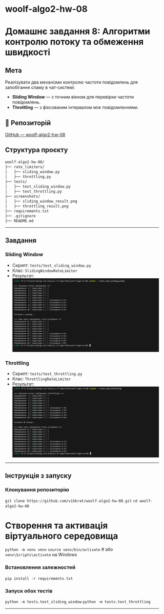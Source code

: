 # woolf-algo2-hw-08

# Домашнє завдання 8: Алгоритми контролю потоку та обмеження швидкості

## Мета
Реалізувати два механізми контролю частоти повідомлень для запобігання спаму в чат-системі:
- **Sliding Window** — з точним вікном для перевірки частоти повідомлень.
- **Throttling** — з фіксованим інтервалом між повідомленнями.

## 🔗 Репозиторій
[GitHub — woolf-algo2-hw-08](https://github.com/vikkrat/woolf-algo2-hw-08)

## Структура проєкту

```
woolf-algo2-hw-08/
├── rate_limiters/
│   ├── sliding_window.py
│   ├── throttling.py
├── tests/
│   ├── test_sliding_window.py
│   ├── test_throttling.py
├── screenshots/
│   ├── sliding_window_result.png
│   ├── throttling_result.png
├── requirements.txt
├── .gitignore
├── README.md
```

---

## Завдання

### Sliding Window
- Скрипт: `tests/test_sliding_window.py`
- Клас: `SlidingWindowRateLimiter`
- Результат:
  ![Sliding Window Output](screenshots/sliding_window_result.png)

### Throttling
- Скрипт: `tests/test_throttling.py`
- Клас: `ThrottlingRateLimiter`
- Результат:
  ![Throttling Output](screenshots/throttling_result.png)

---

## Інструкція з запуску

### Клонування репозиторію
`git clone https://github.com/vikkrat/woolf-algo2-hw-08.git`
`cd woolf-algo2-hw-08`

# Створення та активація віртуального середовища
`python -m venv venv`
`source venv/bin/activate`  # або `venv\Scripts\activate` на Windows

### Встановлення залежностей
`pip install -r requirements.txt`

### Запуск обох тестів
`python -m tests.test_sliding_window`
`python -m tests.test_throttling`

---